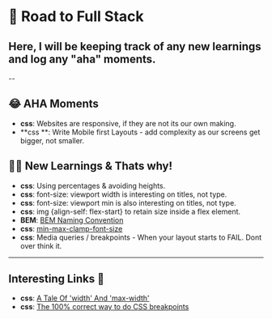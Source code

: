 # 🚀 Road to Full Stack

## Here, I will be keeping track of any new learnings and log any "aha" moments.

--

## 😂 AHA Moments

- **css**: Websites are responsive, if they are not its our own making.
- **css **: Write Mobile first Layouts - add complexity as our screens get bigger, not smaller.

## 👨‍🎓 New Learnings & Thats why!

- **css**: Using percentages & avoiding heights.
- **css**: font-size: viewport width is interesting on titles, not type.
- **css**: font-size: viewport min is also interesting on titles, not type.
- **css**: img {align-self: flex-start} to retain size inside a flex element.
- **BEM**: [BEM Naming Convention](https://www.youtube.com/watch?v=SLjHSVwXYq4)
- **css**: [min-max-clamp-font-size](https://www.youtube.com/watch?v=U9VF-4euyRo)
- **css**: Media queries / breakpoints - When your layout starts to FAIL. Dont over think it.

---

## Interesting Links 🚀

- **css**: [A Tale Of 'width' And 'max-width'](https://css-tricks.com/tale-width-max-width/)
- **css**: [The 100% correct way to do CSS breakpoints](https://www.freecodecamp.org/news/the-100-correct-way-to-do-css-breakpoints-88d6a5ba1862/)
